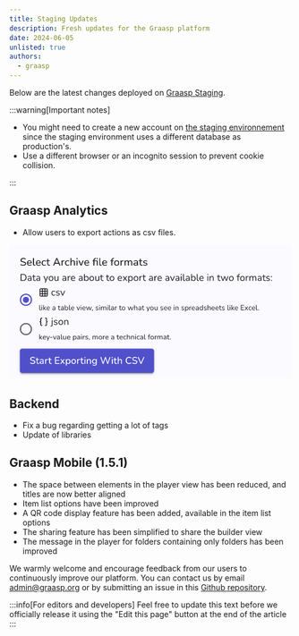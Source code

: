 ```yaml
---
title: Staging Updates
description: Fresh updates for the Graasp platform
date: 2024-06-05
unlisted: true
authors:
  - graasp
---
```


Below are the latest changes deployed on [Graasp Staging](https://builder.stage.graasp.org).

:::warning[Important notes]

- You might need to create a new account on [the staging environnement](https://auth.stage.graasp.org) since the staging environment uses a different database as production's.
- Use a different browser or an incognito session to prevent cookie collision.

:::

<!-- Everything below this will not be shown in the post overview -->
<!-- truncate -->

## Graasp Analytics

- Allow users to export actions as csv files.

![download export action csv](./analytics-export-csv.png)

## Backend

- Fix a bug regarding getting a lot of tags
- Update of libraries

## Graasp Mobile (1.5.1)

- The space between elements in the player view has been reduced, and titles are now better aligned
- Item list options have been improved
- A QR code display feature has been added, available in the item list options
- The sharing feature has been simplified to share the builder view
- The message in the player for folders containing only folders has been improved

<!-- Generic message -->

We warmly welcome and encourage feedback from our users to continuously improve our platform. You can contact us by email [admin@graasp.org](mailto:admin@graasp.org) or by submitting an issue in this [Github repository](https://github.com/graasp/graasp-feedback).

:::info[For editors and developers]
Feel free to update this text before we officially release it using the "Edit this page" button at the end of the article
:::
